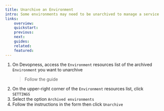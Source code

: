 ```yaml
---
title: Unarchive an Environment
intro: Some environments may need to be unarchived to manage a service included in the environment. Unarchive an Environment to view its linked resources.
links:
    overview:
    quickstart:
    previous:
    next:
    guides:
    related:
    featured:
---
```


1. On Devopness, access the `Environment` resources list of the archived `Environment` you want to unarchive
    > Follow the <MentionPost path="/docs/environments/find-archived-environment" /> guide
1. On the upper-right corner of the `Environment` resources list, click `SETTINGS`
1. Select the option `Archived environments`
1. Follow the instructions in the form then click `Unarchive`
